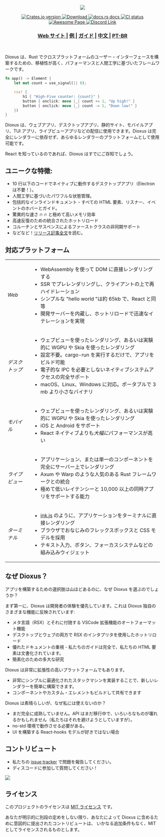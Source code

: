 <p align="center">
  <img src="../../notes/header.svg">
</p>

<div align="center">
  <!-- Crates version -->
  <a href="https://crates.io/crates/dioxus">
    <img src="https://img.shields.io/crates/v/dioxus.svg?style=flat-square"
    alt="Crates.io version" />
  </a>
  <!-- Downloads -->
  <a href="https://crates.io/crates/dioxus">
    <img src="https://img.shields.io/crates/d/dioxus.svg?style=flat-square"
      alt="Download" />
  </a>
  <!-- docs -->
  <a href="https://docs.rs/dioxus">
    <img src="https://img.shields.io/badge/docs-latest-blue.svg?style=flat-square"
      alt="docs.rs docs" />
  </a>
  <!-- CI -->
  <a href="https://github.com/jkelleyrtp/dioxus/actions">
    <img src="https://github.com/dioxuslabs/dioxus/actions/workflows/main.yml/badge.svg"
      alt="CI status" />
  </a>

  <!--Awesome -->
  <a href="https://dioxuslabs.com/awesome">
    <img src="https://cdn.rawgit.com/sindresorhus/awesome/d7305f38d29fed78fa85652e3a63e154dd8e8829/media/badge.svg" alt="Awesome Page" />
  </a>
  <!-- Discord -->
  <a href="https://discord.gg/XgGxMSkvUM">
    <img src="https://img.shields.io/discord/899851952891002890.svg?logo=discord&style=flat-square" alt="Discord Link" />
  </a>
</div>

<div align="center">
  <h3>
    <a href="https://dioxuslabs.com"> Web サイト </a>
    <span> | </span>
    <a href="https://github.com/DioxusLabs/example-projects"> 例 </a>
    <span> | </span>
    <a href="https://dioxuslabs.com/learn/0.4/"> ガイド </a>
    <span> | </span>
    <a href="https://github.com/DioxusLabs/dioxus/blob/master/notes/README/ZH_CN.md"> 中文 </a>
    <span> | </span>
    <a href="https://github.com/DioxusLabs/dioxus/blob/master/translations/pt-br/README.md"> PT-BR </a>
  </h3>
</div>

<br/>

Dioxus は、Rust でクロスプラットフォームのユーザー・インターフェースを構築するための、移植性が高く、パフォーマンスと人間工学に基づいたフレームワークです。

```rust
fn app() -> Element {
    let mut count = use_signal(|| 0);

    rsx! {
        h1 { "High-Five counter: {count}" }
        button { onclick: move |_| count += 1, "Up high!" }
        button { onclick: move |_| count -= 1, "Down low!" }
    })
}
```

Dioxus は、ウェブアプリ、デスクトップアプリ、静的サイト、モバイルアプリ、TUI アプリ、ライブビューアプリなどの配信に使用できます。Dioxus は完全にレンダラーに依存せず、あらゆるレンダラーのプラットフォームとして使用可能です。

React を知っているのであれば、Dioxus はすでにご存知でしょう。

## ユニークな特徴:

- 10 行以下のコードでネイティブに動作するデスクトップアプリ（Electron は不要！）。
- 人間工学に基づいたパワフルな状態管理。
- 包括的なインラインドキュメント - すべての HTML 要素、リスナー、イベントのホバーとガイド。
- 驚異的な速さ 🔥 🔥 と極めて高いメモリ効率
- 高速反復のための統合されたホットリロード
- コルーチンとサスペンスによるファーストクラスの非同期サポート
- などなど！[リリース記事全文](https://dioxuslabs.com/blog/introducing-dioxus/)を読む。

## 対応プラットフォーム

<div align="center">
  <table style="width:100%">
    <tr>
      <td><em>Web</em></td>
      <td>
        <ul>
          <li>WebAssembly を使って DOM に直接レンダリングする</li>
          <li>SSR でプレレンダリングし、クライアントの上で再ハイドレーション</li>
          <li>シンプルな "hello world "は約 65kb で、React と同等</li>
          <li>開発サーバーを内蔵し、ホットリロードで迅速なイテレーションを実現</li>
        </ul>
      </td>
    </tr>
    <tr>
      <td><em>デスクトップ</em></td>
      <td>
        <ul>
          <li>ウェブビューを使ったレンダリング、あるいは実験的に WGPU や Skia を使ったレンダリング</li>
          <li>設定不要。cargo-run を実行するだけで、アプリをビルド可能</li>
          <li>電子的な IPC を必要としないネイティブシステムアクセスの完全サポート</li>
          <li>macOS、Linux、Windows に対応。ポータブルで 3 mb より小さなバイナリ</li>
        </ul>
      </td>
    </tr>
    <tr>
      <td><em>モバイル</em></td>
      <td>
        <ul>
          <li>ウェブビューを使ったレンダリング、あるいは実験的に WGPU や Skia を使ったレンダリング</li>
          <li>iOS と Android をサポート</li>
          <li>React ネイティブよりも<em>大幅に</em>パフォーマンスが高い</li>
        </ul>
      </td>
    </tr>
    <tr>
      <td><em>ライブビュー</em></td>
      <td>
        <ul>
          <li>アプリケーション、または単一のコンポーネントを完全にサーバー上でレンダリング</li>
          <li>Axum や Warp のような人気のある Rust フレームワークとの統合</li>
          <li>極めて低いレイテンシーと 10,000 以上の同時アプリをサポートする能力</li>
        </ul>
      </td>
    </tr>
    <tr>
      <td><em>ターミナル</em></td>
      <td>
        <ul>
          <li><a href="https://github.com/vadimdemedes/ink">ink.js</a> のように、アプリケーションをターミナルに直接レンダリング</li>
          <li>ブラウザでおなじみのフレックスボックスと CSS モデルを採用</li>
          <li>テキスト入力、ボタン、フォーカスシステムなどの組み込みウィジェット</li>
        </ul>
      </td>
    </tr>
  </table>
</div>

## なぜ Dioxus？

アプリを構築するための選択肢は山ほどあるのに、なぜ Dioxus を選ぶのでしょうか？

まず第一に、Dioxus は開発者の体験を優先しています。これは Dioxus 独自のさまざまな機能に反映されています:

- メタ言語（RSX）とそれに付随する VSCode 拡張機能のオートフォーマット機能
- デスクトップとウェブの両方で RSX のインタプリタを使用したホットリロード
- 優れたドキュメントの重視 - 私たちのガイドは完全で、私たちの HTML 要素は文書化されています。
- 簡素化のための多大な研究

Dioxus は非常に拡張性の高いプラットフォームでもあります。

- 非常にシンプルに最適化されたスタックマシンを実装することで、新しいレンダラーを簡単に構築できます。
- コンポーネントやカスタム・エレメントもビルドして共有できます

Dioxus は素晴らしいが、なぜ私には使えないのか？

- まだ完全に成熟していません。API はまだ移行中で、いろいろなものが壊れるかもしれません（私たちはそれを避けようとしていますが）。
- no-std 環境で動作させる必要がある。
- UI を構築する React-hooks モデルが好きではない場合

## コントリビュート

- 私たちの [issue tracker](https://github.com/dioxuslabs/dioxus/issues) で問題を報告してください。
- ディスコードに参加して質問してください！

<a href="https://github.com/dioxuslabs/dioxus/graphs/contributors">
  <img src="https://contrib.rocks/image?repo=dioxuslabs/dioxus&max=30&columns=10" />
</a>

## ライセンス

このプロジェクトのライセンスは [MIT ライセンス] です。

[MIT ライセンス]: https://github.com/DioxusLabs/dioxus/blob/master/LICENSE-MIT

あなたが明示的に別段の定めをしない限り、あなたによって Dioxus に含めるために意図的に提出されたコントリビュートは、
いかなる追加条件もなく、MIT としてライセンスされるものとします。
